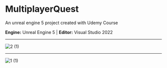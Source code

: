 # MultiplayerQuest

An unreal engine 5 project created with Udemy Course

**Engine:** Unreal Engine 5 | **Editor:** Visual Studio 2022

---

![2 (1)](https://github.com/user-attachments/assets/1b12552e-1946-4f49-8cb8-64cf6e295ef7)

---

![1 (1)](https://github.com/user-attachments/assets/522ff208-849c-4076-8ca2-73c47616451b)

